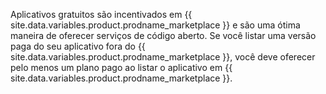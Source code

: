 Aplicativos gratuitos são incentivados em {{ site.data.variables.product.prodname_marketplace }} e são uma ótima maneira de oferecer serviços de código aberto. Se você listar uma versão paga do seu aplicativo fora do {{ site.data.variables.product.prodname_marketplace }}, você deve oferecer pelo menos um plano pago ao listar o aplicativo em {{ site.data.variables.product.prodname_marketplace }}.
